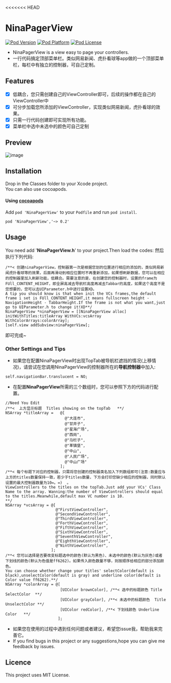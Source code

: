 <<<<<<< HEAD
# NinaPagerView 
[![Pod Version](http://img.shields.io/cocoapods/v/NinaPagerView.svg?style=flat)](http://cocoadocs.org/docsets/NinaPagerView/)
[![Pod Platform](http://img.shields.io/cocoapods/p/NinaPagerView.svg?style=flat)](http://cocoadocs.org/docsets/NinaPagerView/)
[![Pod License](http://img.shields.io/cocoapods/l/NinaPagerView.svg?style=flat)](https://www.apache.org/licenses/LICENSE-2.0.html)

* NinaPagerView is a view easy to page your controllers.
* 一行代码搞定顶部菜单栏。类似网易新闻、虎扑看球等app做的一个顶部菜单栏，每栏中有独立的控制器，可自己定制。

## Features
- [x] 低耦合，您只需创建自己的ViewController即可，后续的操作都在自己的ViewController中
- [x] 可分步加载您所添加的ViewController，实现类似网易新闻，虎扑看球的效果。
- [x] 只需一行代码创建即可实现所有功能。
- [x] 菜单栏中选中未选中的颜色可自己定制

## Preview
![image](https://github.com/RamWire/NinaPagerView/blob/master/Example/Gifs/NinaPagerViewGif1.gif)

## Installation

Drop in the Classes folder to your Xcode project.  
You can also use cocoapods.

#### Using [cocoapods](http://cocoapods.org/)

Add `pod 'NinaPagerView'` to your `Podfile` and run `pod install`.

```
pod 'NinaPagerView','~> 0.2' 
```

## Usage
You need add '**NinaPagerView.h**' to your project.Then load the codes:
然后执行下列代码:
```objc
/**< 创建ninaPagerView，控制器第一次是根据您划的位置进行相应的添加的，类似网易新闻虎扑看球等的效果，后面再滑动到相应位置时不再重新添加，如果想刷新数据，您可以在相应的控制器里加入刷新功能，低耦合。需要注意的是，在创建您的控制器时，设置的frame为FUll_CONTENT_HEIGHT，即全屏高减去导航栏高度再减去Tabbar的高度，如果这个高度不是您想要的，您可以去UIParameter.h中进行设置XD。
A tip you should know is that when init the VCs frames,the default frame i set is FUll_CONTENT_HEIGHT,it means fullscreen height - NavigationHeight - TabbarHeight.If the frame is not what you want,just go to UIParameter.h to change it!XD**/
NinaPagerView *ninaPagerView = [[NinaPagerView alloc] initWithTitles:titleArray WithVCs:vcsArray WithColorArrays:colorArray];
[self.view addSubview:ninaPagerView];
```
即可完成~

### Other Settings and Tips
* 如果您在配置NinaPagerView时出现TopTab被导航栏遮挡的情况(上移情况)，请尝试在您调用NinaPagerView的控制器所在的**导航控制器**中加入:
```objc
self.navigationBar.translucent = NO;
```
* 在配置**NinaPagerView**所需的三个数组时，您可以参照下方的代码进行配置。
```objc
//Need You Edit
/**<  上方显示标题  Titles showing on the topTab   **/
NSArray *titleArray =   @[
                          @"大连市",
                          @"甘井子",
                          @"星海广场",
                          @"西岗",
                          @"马栏子",
                          @"革镇堡",
                          @"中山",
                          @"人民广场",
                          @"中山广场"
                        ];
/**< 每个标题下对应的控制器，只需将您创建的控制器类名加入下列数组即可(注意:数量应与上方的titles数量保持一致，若少于titles数量，下方会打印您缺少相应的控制器，同时默认设置的最大控制器数量为10=。=)  。
ViewControllers to the titles on the topTab.Just add your VCs' Class Name to the array. Wanning:the number of ViewControllers should equal to the titles.Meanwhile,default max VC number is 10.
**/
NSArray *vcsArray = @[
                      @"FirstViewController",
                      @"SecondViewController",
                      @"ThirdViewController",
                      @"ForthViewController",
                      @"FifthViewController",
                      @"SixthViewController",
                      @"SeventhViewController",
                      @"EighthViewController",
                      @"NinthViewController",
                    ];
/**< 您可以选择是否要改变标题选中的颜色(默认为黑色)、未选中的颜色(默认为灰色)或者下划线的颜色(默认为色值是ff6262)。如果传入颜色数量不够，则按顺序给相应的部分添加颜色。
You can choose whether change your titles' selectColor(default is black),unselectColor(default is gray) and underline color(default is Color value ff6262).**/
NSArray *colorArray = @[
                        [UIColor brownColor], /**< 选中的标题颜色 Title SelectColor  **/
                        [UIColor grayColor], /**< 未选中的标题颜色  Title UnselectColor **/
                        [UIColor redColor], /**< 下划线颜色 Underline Color   **/
                       ];
```
* 如果您在使用的过程中遇到任何问题或者建议，希望您issue我，帮助我来完善它。
* If you find bugs in this project or any suggestions,hope you can give me feedback by issues.

## Licence

This project uses MIT License.
